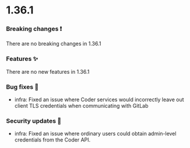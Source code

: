 # 1.36.1

### Breaking changes ❗

There are no breaking changes in 1.36.1

### Features ✨

There are no new features in 1.36.1

### Bug fixes 🐛

- infra: Fixed an issue where Coder services would incorrectly leave out client
  TLS credentials when communicating with GitLab

### Security updates 🔐

- infra: Fixed an issue where ordinary users could obtain admin-level
  credentials from the Coder API.
